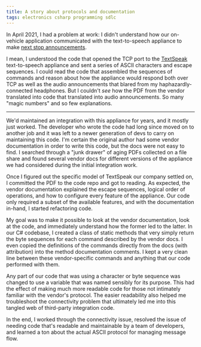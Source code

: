 ```yaml
---
title: A story about protocols and documentation
tags: electronics csharp programming sdlc
---
```


In April 2021, I had a problem at work: I didn't understand how our on-vehicle application communicated with the text-to-speech appliance to make [next stop announcements][gmv-next-stop-announcements].

I mean, I understood the code that opened the TCP port to the [TextSpeak][textspeak] text-to-speech appliance and sent a series of ASCII characters and escape sequences. I could read the code that assembled the sequences of commands and reason about how the appliance would respond both over TCP as well as the audio announcements that blared from my haphazardly-connected headphones. But I couldn't _see_ how the PDF from the vendor translated into code that translated into audio announcements. So many "magic numbers" and so few explanations.

---

We'd maintained an integration with this appliance for years, and it mostly just worked. The developer who wrote the code had long since moved on to another job and it was left to a newer generation of devs to carry on maintaining this code. I'm certain the original author had some vendor documentation in order to write this code, but the docs were not easy to find. I searched through a "junk drawer" of aging PDFs collected on a file share and found several vendor docs for different versions of the appliance we had considered during the initial integration work.

Once I figured out the specific model of TextSpeak our company settled on, I committed the PDF to the code repo and got to reading. As expected, the vendor documentation explained the escape sequences, logical order of operations, and how to configure every feature of the appliance. Our code only required a subset of the available features, and with the documentation in-hand, I started refactoring code.

My goal was to make it possible to look at the vendor documentation, look at the code, and immediately understand how the former led to the latter. In our C# codebase, I created a class of static methods that very simply return the byte sequences for each command described by the vendor docs. I even copied the definitions of the commands directly from the docs (with attribution) into the method documentation comments. I kept a very clean line between these vendor-specific commands and anything that our code performed with them.

Any part of our code that was using a character or byte sequence was changed to use a variable that was named sensibly for its purpose. This had the effect of making much more readable code for those not intimately familiar with the vendor's protocol. The easier readability also helped me troubleshoot the connectivity problem that ultimately led me into this tangled web of third-party integration code.

In the end, I worked through the connectivity issue, resolved the issue of needing code that's readable and maintainable by a team of developers, and learned a ton about the actual ASCII protocol for managing message flow.

[gmv-next-stop-announcements]: https://gmvsyncromatics.com/next-stop-announcements
[textspeak]: https://www.textspeak.com/product/mobile-text-to-speech/
